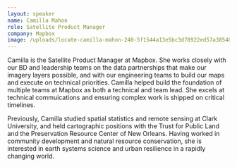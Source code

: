 ```yaml
---
layout: speaker
name: Camilla Mahon
role: Satellite Product Manager
company: Mapbox
image: /uploads/locate-camilla-mahon-240-5f1544a13e5bc3d78922ed57a38548ab.jpg
---
```


Camilla is the Satellite Product Manager at Mapbox. She works closely with our BD and leadership teams on the data partnerships that make our imagery layers possible, and with our engineering teams to build our maps and execute on technical priorities. Camilla helped build the foundation of multiple teams at Mapbox as both a technical and team lead. She excels at technical commuications and ensuring complex work is shipped on critical timelines.

Previously, Camilla studied spatial statistics and remote sensing at Clark University, and held cartographic positions with the Trust for Public Land and the Preservation Resource Center of New Orleans. Having worked in community development and natural resource conservation, she is interested in earth systems science and urban resilience in a rapidly changing world.